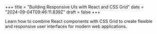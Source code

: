 +++
title = "Building Responsive UIs with React and CSS Grid"
date = "2024-09-04T09:46:11.839Z"
draft = false
+++

Learn how to combine React components with CSS Grid to create flexible and responsive user interfaces for modern web applications.
        